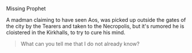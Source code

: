   
  

Missing Prophet

A madman claiming to have seen Aos, was picked up outside the gates of the city by the Tearers and taken to the Necropolis, but it's rumored he is cloistered in the Kirkhalls, to try to cure his mind.

> What can you tell me that I do not already know?
